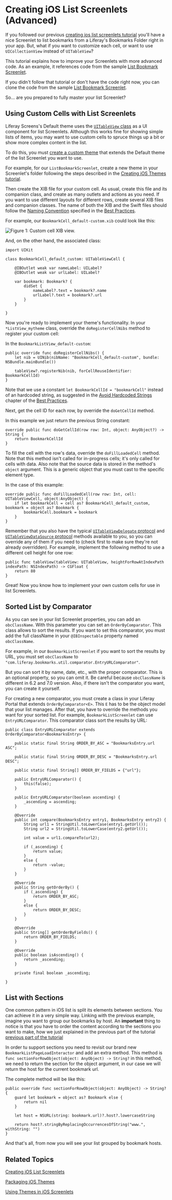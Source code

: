# Creating iOS List Screenlets (Advanced) [](id=creating-ios-list-screenlets-advanced)

If you followed our previous [creating ios list screenlets tutorial](/develop/reference/-/knowledge_base/7-0/creating-ios-list-screenlets)
you'll have a nice Screenlet to list bookmarks from a Liferay's Bookmarks Folder
right in your app. But, what if you want to customize each cell, or want to use
`UICollectionView` instead of `UITableView`?

This tutorial explains how to improve your Screenlets with more advanced code. As
an example, it references code from the sample [List Bookmark Screenlet](https://github.com/liferay/liferay-screens/tree/master/ios/Samples/Bookmark/BookmarkListScreenlet).

If you didn't follow that tutorial or don't have the code right now, you can
clone the code from the sample [List Bookmark Screenlet](https://github.com/liferay/liferay-screens/tree/develop/ios/Samples/Bookmark/ListBookmarkScreenlet).

So... are you prepared to fully master your list Screenlet?

## Using Custom Cells with List Screenlets [](id=using-custom-cells-with-list-screenlets)

Liferay Screens's Default theme uses the [`UITableView` class](https://developer.apple.com/library/ios/documentation/UIKit/Reference/UITableView_Class/)
as a UI component for list Screenlets. Although this works fine for showing
simple lists of items, you may want to use custom cells to spruce things up a
bit or show more complex content in the list.

To do this, you must [create a custom theme](/develop/tutorials/-/knowledge_base/7-0/creating-ios-themes)
that extends the Default theme of the list Screenlet you want to use.

For example, for our `ListBookmarkScreenlet`, create a new theme in your
Screenlet's folder following the steps described in the
[Creating iOS Themes tutorial](/develop/tutorials/-/knowledge_base/7-0/creating-ios-themes).

Then create the XIB file for your custom cell. As usual, create this file and
its companion class, and create as many outlets and actions as you need. If you
want to use different layouts for different rows, create several XIB files and
companion classes. The name of both the XIB and the Swift files should follow
the [Naming Convention](/develop/tutorials/-/knowledge_base/7-0/ios-best-practices#ios-naming-convention)
specified in the [Best Practices](/develop/tutorials/-/knowledge_base/7-0/ios-best-practices).

For example, our `BookmarkCell_default-custom.xib` could look like this:

![Figure 1: Custom cell XIB view.](../../../images/screens-ios-xcode-custom-cell.png)

And, on the other hand, the associated class:

    import UIKit

    class BookmarkCell_default_custom: UITableViewCell {

        @IBOutlet weak var nameLabel: UILabel?
        @IBOutlet weak var urlLabel: UILabel?

        var bookmark: Bookmark? {
            didSet {
                nameLabel?.text = bookmark?.name
                urlLabel?.text = bookmark?.url
            }
        }

    }

Now you're ready to implement your theme's functionality. In your
`*ListView_mytheme` class, override the `doRegisterCellNibs` method to register
your custom cell:

In the `BookmarkListView_default-custom`:

    public override func doRegisterCellNibs() {
        let nib = UINib(nibName: "BookmarkCell_default-custom", bundle: NSBundle.mainBundle())

        tableView?.registerNib(nib, forCellReuseIdentifier: BookmarkCellId)
    }

Note that we use a constant `let BookmarkCellId = "bookmarkCell"` instead of an
hardcoded string, as suggested in the [Avoid Hardcoded Strings](/develop/tutorials/-/knowledge_base/7-0/ios-best-practices#avoid-hardcoded-strings)
chapter of the [Best Practices](/develop/tutorials/-/knowledge_base/7-0/ios-best-practices).

Next, get the cell ID for each row, by override the `doGetCellId` method.

In this example we just return the previous String constant:

    override public func doGetCellId(row row: Int, object: AnyObject?) -> String {
        return BookmarkCellId
    }

To fill the cell with the row's data, override the `doFillLoadedCell` method.
Note that this method isn't called for in-progress cells; it's only called for
cells with data. Also note that the source data is stored in the method's
`object` argument. This is a generic object that you must cast to the specific
element type.

In the case of this example:

    override public func doFillLoadedCell(row row: Int, cell: UITableViewCell, object:AnyObject) {
        if let bookmarkCell = cell as? BookmarkCell_default_custom, bookmark = object as? Bookmark {
            bookmarkCell.bookmark = bookmark
        }
    }

Remember that you also have the typical [`UITableViewDelegate` protocol](https://developer.apple.com/library/ios/documentation/UIKit/Reference/UITableViewDelegate_Protocol/)
and [`UITableViewDataSource` protocol](https://developer.apple.com/library/ios/documentation/UIKit/Reference/UITableViewDataSource_Protocol/)
methods available to you, so you can override any of them if you need to (check
first to make sure they're not already overridden). For example, implement the
following method to use a different cell height for one row:

    public func tableView(tableView: UITableView, heightForRowAtIndexPath indexPath: NSIndexPath) -> CGFloat {
        return 80
    }

Great! Now you know how to implement your own custom cells for use in list
Screenlets.

## Sorted List by Comparator [](id=list-sorted-comparator)

As you can see in your list Screenlet properties, you can add an `obcClassName`.
With this parameter you can set an `OrderByComparator`. This class allows to
sort the results. If you want to set this comparator, you must add the full
className in your `@IBInspectable` property named `obcClassName`.

For example, in our `BookmarkListScreenlet` if you want to sort the results by
URL, you must set `obcClassName` to
`"com.liferay.bookmarks.util.comparator.EntryURLComparator"`.

But you can sort it by name, date, etc., with the proper comparator. This is an
optional property, so you can omit it. Be careful because `obcClassName` is
different in 6.2 and 7.0 version. Also, if there isn't the comparator you want,
you can create it yourself.

For creating a new comparator, you must create a class in your Liferay Portal
that extends `OrderByComparator<E>`. This `E` has to be the object model that
your list manages. After that, you have to override the methods you want for
your sorted list. For example, `BookmarkListScreenlet` can use
`EntryURLComparator`. This comparator class sort the results by URL:

    public class EntryURLComparator extends OrderByComparator<BookmarksEntry> {

        public static final String ORDER_BY_ASC = "BookmarksEntry.url ASC";

        public static final String ORDER_BY_DESC = "BookmarksEntry.url DESC";

        public static final String[] ORDER_BY_FIELDS = {"url"};

        public EntryURLComparator() {
            this(false);
        }

        public EntryURLComparator(boolean ascending) {
            _ascending = ascending;
        }

        @Override
        public int compare(BookmarksEntry entry1, BookmarksEntry entry2) {
            String url1 = StringUtil.toLowerCase(entry1.getUrl());
            String url2 = StringUtil.toLowerCase(entry2.getUrl());

            int value = url1.compareTo(url2);

            if (_ascending) {
                return value;
            }
            else {
                return -value;
            }
        }

        @Override
        public String getOrderBy() {
            if (_ascending) {
                return ORDER_BY_ASC;
            }
            else {
                return ORDER_BY_DESC;
            }
        }

        @Override
        public String[] getOrderByFields() {
            return ORDER_BY_FIELDS;
        }

        @Override
        public boolean isAscending() {
            return _ascending;
        }

        private final boolean _ascending;

    }

## List with Sections [](id=list-with-section)

One common pattern in iOS list is split its elements between sections. You can
achieve it in a very simple way. Linking with the previous example, imagine you
want to group our bookmarks by host. An **important** thing to notice is that
you have to order the content according to the sections you want to make, how we
just explained in the previous part of the tutorial
[previous part of the tutorial](#list-sorted-comparator)

In order tu support sections you need to revisit our brand new
`BookmarkListPageLoadInteractor` and add an extra method. This method is
`func sectionForRowObject(object: AnyObject) -> String?`
in this method, we need to return the section for the object argument, in our
case we will return the host for the current bookmark url.

The complete method will be like this:

    public override func sectionForRowObject(object: AnyObject) -> String? {
        guard let bookmark = object as? Bookmark else {
            return nil
        }

        let host = NSURL(string: bookmark.url)?.host?.lowercaseString

        return host?.stringByReplacingOccurrencesOfString("www.", withString: "")
    }

And that's all, from now you will see your list grouped by bookmark hosts.

## Related Topics [](id=related-topics)

[Creating iOS List Screenlets](/develop/tutorials/-/knowledge_base/7-0/creating-ios-list-screenlets)

[Packaging iOS Themes](/develop/tutorials/-/knowledge_base/7-0/packaging-ios-themes)

[Using Themes in iOS Screenlets](/develop/tutorials/-/knowledge_base/7-0/using-themes-in-ios-screenlets)

